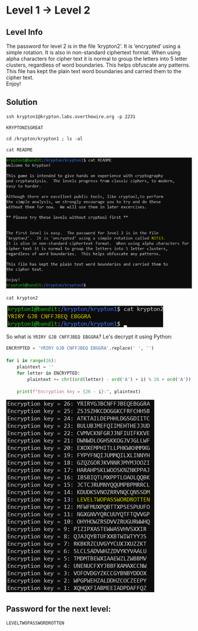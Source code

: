 # Level 1 → Level 2

## Level Info
The password for level 2 is in the file ‘krypton2’. It is ‘encrypted’ using a simple rotation. It is also in non-standard ciphertext format. When using alpha characters for cipher text it is normal to group the letters into 5 letter clusters, regardless of word boundaries. This helps obfuscate any patterns. This file has kept the plain text word boundaries and carried them to the cipher text.<br />
Enjoy!

## Solution
```
ssh krypton1@krypton.labs.overthewire.org -p 2231
```
```
KRYPTONISGREAT
```
```
cd /krypton/krypton1 ; ls -al
```
```
cat README
```

![](0.png)

```
cat krypton2
```

![](1.png)

So what is `YRIRY GJB CNFFJBEQ EBGGRA`? Le's decrypt it using Python:

```python
ENCRYPTED = 'YRIRY GJB CNFFJBEQ EBGGRA'.replace(' ', '')

for i in range(26):
    plaintext = ''
    for letter in ENCRYPTED:
        plaintext += chr((ord(letter) - ord('A') + i) % 26 + ord('A'))
    
    print(f"Encryption key = {26 - i}:", plaintext)
```

![](2.png)

## Password for the next level:
```
LEVELTWOPASSWORDROTTEN
```
